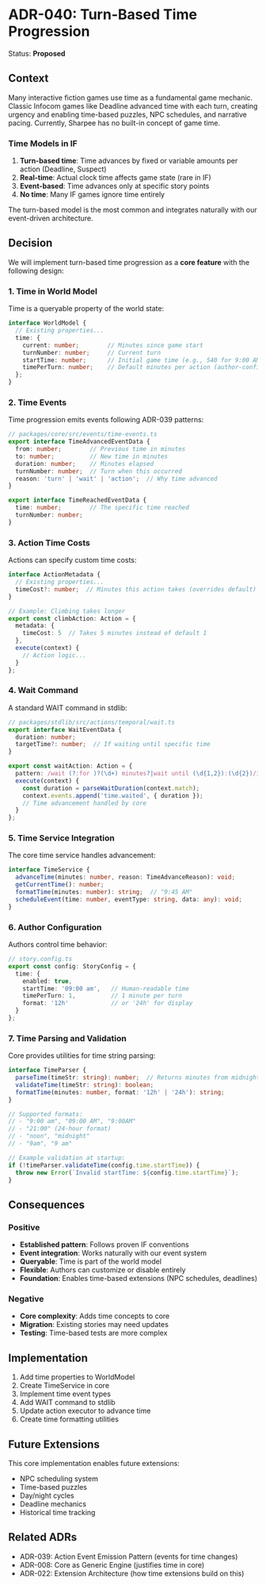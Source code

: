 # ADR-040: Turn-Based Time Progression

Status: **Proposed**

## Context

Many interactive fiction games use time as a fundamental game mechanic. Classic Infocom games like Deadline advanced time with each turn, creating urgency and enabling time-based puzzles, NPC schedules, and narrative pacing. Currently, Sharpee has no built-in concept of game time.

### Time Models in IF

1. **Turn-based time**: Time advances by fixed or variable amounts per action (Deadline, Suspect)
2. **Real-time**: Actual clock time affects game state (rare in IF)
3. **Event-based**: Time advances only at specific story points
4. **No time**: Many IF games ignore time entirely

The turn-based model is the most common and integrates naturally with our event-driven architecture.

## Decision

We will implement turn-based time progression as a **core feature** with the following design:

### 1. Time in World Model

Time is a queryable property of the world state:

```typescript
interface WorldModel {
  // Existing properties...
  time: {
    current: number;        // Minutes since game start
    turnNumber: number;     // Current turn
    startTime: number;      // Initial game time (e.g., 540 for 9:00 AM)
    timePerTurn: number;    // Default minutes per action (author-configurable)
  };
}
```

### 2. Time Events

Time progression emits events following ADR-039 patterns:

```typescript
// packages/core/src/events/time-events.ts
export interface TimeAdvancedEventData {
  from: number;        // Previous time in minutes
  to: number;          // New time in minutes
  duration: number;    // Minutes elapsed
  turnNumber: number;  // Turn when this occurred
  reason: 'turn' | 'wait' | 'action';  // Why time advanced
}

export interface TimeReachedEventData {
  time: number;        // The specific time reached
  turnNumber: number;
}
```

### 3. Action Time Costs

Actions can specify custom time costs:

```typescript
interface ActionMetadata {
  // Existing properties...
  timeCost?: number;  // Minutes this action takes (overrides default)
}

// Example: Climbing takes longer
export const climbAction: Action = {
  metadata: {
    timeCost: 5  // Takes 5 minutes instead of default 1
  },
  execute(context) {
    // Action logic...
  }
};
```

### 4. Wait Command

A standard WAIT command in stdlib:

```typescript
// packages/stdlib/src/actions/temporal/wait.ts
export interface WaitEventData {
  duration: number;
  targetTime?: number;  // If waiting until specific time
}

export const waitAction: Action = {
  pattern: /wait (?:for )?(\d+) minutes?|wait until (\d{1,2}):(\d{2})/i,
  execute(context) {
    const duration = parseWaitDuration(context.match);
    context.events.append('time.waited', { duration });
    // Time advancement handled by core
  }
};
```

### 5. Time Service Integration

The core time service handles advancement:

```typescript
interface TimeService {
  advanceTime(minutes: number, reason: TimeAdvanceReason): void;
  getCurrentTime(): number;
  formatTime(minutes: number): string;  // "9:45 AM"
  scheduleEvent(time: number, eventType: string, data: any): void;
}
```

### 6. Author Configuration

Authors control time behavior:

```typescript
// story.config.ts
export const config: StoryConfig = {
  time: {
    enabled: true,
    startTime: '09:00 am',   // Human-readable time
    timePerTurn: 1,          // 1 minute per turn
    format: '12h'            // or '24h' for display
  }
};
```

### 7. Time Parsing and Validation

Core provides utilities for time string parsing:

```typescript
interface TimeParser {
  parseTime(timeStr: string): number;  // Returns minutes from midnight
  validateTime(timeStr: string): boolean;
  formatTime(minutes: number, format: '12h' | '24h'): string;
}

// Supported formats:
// - "9:00 am", "09:00 AM", "9:00AM"
// - "21:00" (24-hour format)
// - "noon", "midnight"
// - "9am", "9 am"

// Example validation at startup:
if (!timeParser.validateTime(config.time.startTime)) {
  throw new Error(`Invalid startTime: ${config.time.startTime}`);
}
```

## Consequences

### Positive

- **Established pattern**: Follows proven IF conventions
- **Event integration**: Works naturally with our event system
- **Queryable**: Time is part of the world model
- **Flexible**: Authors can customize or disable entirely
- **Foundation**: Enables time-based extensions (NPC schedules, deadlines)

### Negative

- **Core complexity**: Adds time concepts to core
- **Migration**: Existing stories may need updates
- **Testing**: Time-based tests are more complex

## Implementation

1. Add time properties to WorldModel
2. Create TimeService in core
3. Implement time event types
4. Add WAIT command to stdlib
5. Update action executor to advance time
6. Create time formatting utilities

## Future Extensions

This core implementation enables future extensions:
- NPC scheduling system
- Time-based puzzles
- Day/night cycles
- Deadline mechanics
- Historical time tracking

## Related ADRs

- ADR-039: Action Event Emission Pattern (events for time changes)
- ADR-008: Core as Generic Engine (justifies time in core)
- ADR-022: Extension Architecture (how time extensions build on this)
